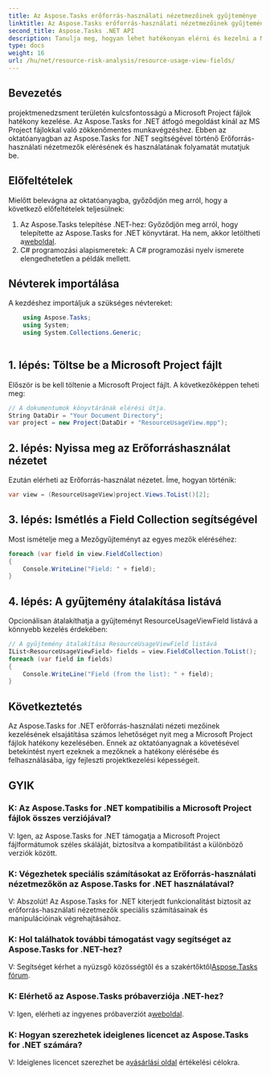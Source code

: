 ```yaml
---
title: Az Aspose.Tasks erőforrás-használati nézetmezőinek gyűjteménye
linktitle: Az Aspose.Tasks erőforrás-használati nézetmezőinek gyűjteménye
second_title: Aspose.Tasks .NET API
description: Tanulja meg, hogyan lehet hatékonyan elérni és kezelni a Microsoft Project-fájlok erőforráshasználati nézetmezőit az Aspose.Tasks for .NET segítségével.
type: docs
weight: 16
url: /hu/net/resource-risk-analysis/resource-usage-view-fields/
---
```

## Bevezetés
projektmenedzsment területén kulcsfontosságú a Microsoft Project fájlok hatékony kezelése. Az Aspose.Tasks for .NET átfogó megoldást kínál az MS Project fájlokkal való zökkenőmentes munkavégzéshez. Ebben az oktatóanyagban az Aspose.Tasks for .NET segítségével történő Erőforrás-használati nézetmezők elérésének és használatának folyamatát mutatjuk be.
## Előfeltételek
Mielőtt belevágna az oktatóanyagba, győződjön meg arról, hogy a következő előfeltételek teljesülnek:
1.  Az Aspose.Tasks telepítése .NET-hez: Győződjön meg arról, hogy telepítette az Aspose.Tasks for .NET könyvtárat. Ha nem, akkor letöltheti a[weboldal](https://releases.aspose.com/tasks/net/).
2. C# programozási alapismeretek: A C# programozási nyelv ismerete elengedhetetlen a példák mellett.

## Névterek importálása
A kezdéshez importáljuk a szükséges névtereket:
```csharp
    using Aspose.Tasks;
    using System;
    using System.Collections.Generic;
    
```

## 1. lépés: Töltse be a Microsoft Project fájlt
Először is be kell töltenie a Microsoft Project fájlt. A következőképpen teheti meg:
```csharp
// A dokumentumok könyvtárának elérési útja.
String DataDir = "Your Document Directory";
var project = new Project(DataDir + "ResourceUsageView.mpp");
```
## 2. lépés: Nyissa meg az Erőforráshasználat nézetet
Ezután elérheti az Erőforrás-használat nézetet. Íme, hogyan történik:
```csharp
var view = (ResourceUsageView)project.Views.ToList()[2];
```
## 3. lépés: Ismétlés a Field Collection segítségével
Most ismételje meg a Mezőgyűjteményt az egyes mezők eléréséhez:
```csharp
foreach (var field in view.FieldCollection)
{
    Console.WriteLine("Field: " + field);
}
```
## 4. lépés: A gyűjtemény átalakítása listává
Opcionálisan átalakíthatja a gyűjteményt ResourceUsageViewField listává a könnyebb kezelés érdekében:
```csharp
// A gyűjtemény átalakítása ResourceUsageViewField listává
IList<ResourceUsageViewField> fields = view.FieldCollection.ToList();
foreach (var field in fields)
{
    Console.WriteLine("Field (from the list): " + field);
}
```

## Következtetés
Az Aspose.Tasks for .NET erőforrás-használati nézeti mezőinek kezelésének elsajátítása számos lehetőséget nyit meg a Microsoft Project fájlok hatékony kezelésében. Ennek az oktatóanyagnak a követésével betekintést nyert ezeknek a mezőknek a hatékony elérésébe és felhasználásába, így fejleszti projektkezelési képességeit.
## GYIK
### K: Az Aspose.Tasks for .NET kompatibilis a Microsoft Project fájlok összes verziójával?
V: Igen, az Aspose.Tasks for .NET támogatja a Microsoft Project fájlformátumok széles skáláját, biztosítva a kompatibilitást a különböző verziók között.
### K: Végezhetek speciális számításokat az Erőforrás-használati nézetmezőkön az Aspose.Tasks for .NET használatával?
V: Abszolút! Az Aspose.Tasks for .NET kiterjedt funkcionalitást biztosít az erőforrás-használati nézetmezők speciális számításainak és manipulációinak végrehajtásához.
### K: Hol találhatok további támogatást vagy segítséget az Aspose.Tasks for .NET-hez?
 V: Segítséget kérhet a nyüzsgő közösségtől és a szakértőktől[Aspose.Tasks fórum](https://forum.aspose.com/c/tasks/15).
### K: Elérhető az Aspose.Tasks próbaverziója .NET-hez?
 V: Igen, elérheti az ingyenes próbaverziót a[weboldal](https://releases.aspose.com/).
### K: Hogyan szerezhetek ideiglenes licencet az Aspose.Tasks for .NET számára?
 V: Ideiglenes licencet szerezhet be a[vásárlási oldal](https://purchase.aspose.com/temporary-license/) értékelési célokra.